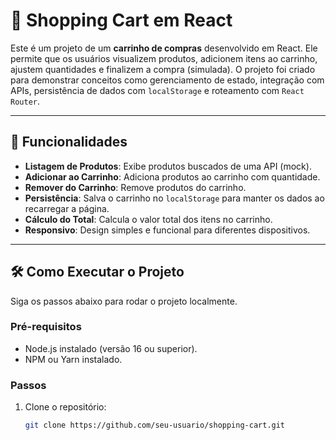 # 🛒 Shopping Cart em React

Este é um projeto de um **carrinho de compras** desenvolvido em React. Ele permite que os usuários visualizem produtos, adicionem itens ao carrinho, ajustem quantidades e finalizem a compra (simulada). O projeto foi criado para demonstrar conceitos como gerenciamento de estado, integração com APIs, persistência de dados com `localStorage` e roteamento com `React Router`.

---

## 🚀 Funcionalidades

- **Listagem de Produtos**: Exibe produtos buscados de uma API (mock).
- **Adicionar ao Carrinho**: Adiciona produtos ao carrinho com quantidade.
- **Remover do Carrinho**: Remove produtos do carrinho.
- **Persistência**: Salva o carrinho no `localStorage` para manter os dados ao recarregar a página.
- **Cálculo do Total**: Calcula o valor total dos itens no carrinho.
- **Responsivo**: Design simples e funcional para diferentes dispositivos.

---

## 🛠️ Como Executar o Projeto

Siga os passos abaixo para rodar o projeto localmente.

### Pré-requisitos

- Node.js instalado (versão 16 ou superior).
- NPM ou Yarn instalado.

### Passos

1. Clone o repositório:
   ```bash
   git clone https://github.com/seu-usuario/shopping-cart.git

